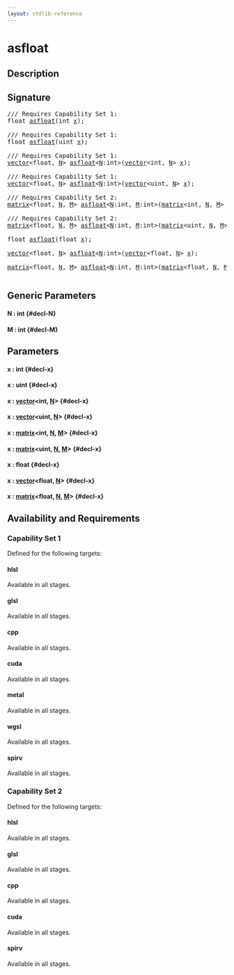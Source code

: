 ```yaml
---
layout: stdlib-reference
---
```


# asfloat

## Description





## Signature 

<pre>
/// Requires Capability Set 1:
<span class="code_keyword">float</span> <a href="/stdlib-reference/global-decls/asfloat">asfloat</a>(<span class="code_keyword">int</span> <a href="/stdlib-reference/global-decls/asfloat#decl-x" class="code_param">x</a>);

/// Requires Capability Set 1:
<span class="code_keyword">float</span> <a href="/stdlib-reference/global-decls/asfloat">asfloat</a>(<span class="code_keyword">uint</span> <a href="/stdlib-reference/global-decls/asfloat#decl-x" class="code_param">x</a>);

/// Requires Capability Set 1:
<a href="/stdlib-reference/types/vector/index">vector</a>&lt;<span class="code_keyword">float</span>, <a href="/stdlib-reference/types/vector/index#decl-N" class="code_var">N</a>&gt; <a href="/stdlib-reference/global-decls/asfloat">asfloat</a>&lt;<a href="/stdlib-reference/global-decls/asfloat#decl-N" class="code_var">N</a>:<span class="code_keyword">int</span>&gt;(<a href="/stdlib-reference/types/vector/index">vector</a>&lt;<span class="code_keyword">int</span>, <a href="/stdlib-reference/types/vector/index#decl-N" class="code_var">N</a>&gt; <a href="/stdlib-reference/global-decls/asfloat#decl-x" class="code_param">x</a>);

/// Requires Capability Set 1:
<a href="/stdlib-reference/types/vector/index">vector</a>&lt;<span class="code_keyword">float</span>, <a href="/stdlib-reference/types/vector/index#decl-N" class="code_var">N</a>&gt; <a href="/stdlib-reference/global-decls/asfloat">asfloat</a>&lt;<a href="/stdlib-reference/global-decls/asfloat#decl-N" class="code_var">N</a>:<span class="code_keyword">int</span>&gt;(<a href="/stdlib-reference/types/vector/index">vector</a>&lt;<span class="code_keyword">uint</span>, <a href="/stdlib-reference/types/vector/index#decl-N" class="code_var">N</a>&gt; <a href="/stdlib-reference/global-decls/asfloat#decl-x" class="code_param">x</a>);

/// Requires Capability Set 2:
<a href="/stdlib-reference/types/matrix/index">matrix</a>&lt;<span class="code_keyword">float</span>, <a href="/stdlib-reference/types/matrix/index#decl-N" class="code_var">N</a>, <a href="/stdlib-reference/types/matrix/index#decl-M" class="code_var">M</a>&gt; <a href="/stdlib-reference/global-decls/asfloat">asfloat</a>&lt;<a href="/stdlib-reference/global-decls/asfloat#decl-N" class="code_var">N</a>:<span class="code_keyword">int</span>, <a href="/stdlib-reference/global-decls/asfloat#decl-M" class="code_var">M</a>:<span class="code_keyword">int</span>&gt;(<a href="/stdlib-reference/types/matrix/index">matrix</a>&lt;<span class="code_keyword">int</span>, <a href="/stdlib-reference/types/matrix/index#decl-N" class="code_var">N</a>, <a href="/stdlib-reference/types/matrix/index#decl-M" class="code_var">M</a>&gt; <a href="/stdlib-reference/global-decls/asfloat#decl-x" class="code_param">x</a>);

/// Requires Capability Set 2:
<a href="/stdlib-reference/types/matrix/index">matrix</a>&lt;<span class="code_keyword">float</span>, <a href="/stdlib-reference/types/matrix/index#decl-N" class="code_var">N</a>, <a href="/stdlib-reference/types/matrix/index#decl-M" class="code_var">M</a>&gt; <a href="/stdlib-reference/global-decls/asfloat">asfloat</a>&lt;<a href="/stdlib-reference/global-decls/asfloat#decl-N" class="code_var">N</a>:<span class="code_keyword">int</span>, <a href="/stdlib-reference/global-decls/asfloat#decl-M" class="code_var">M</a>:<span class="code_keyword">int</span>&gt;(<a href="/stdlib-reference/types/matrix/index">matrix</a>&lt;<span class="code_keyword">uint</span>, <a href="/stdlib-reference/types/matrix/index#decl-N" class="code_var">N</a>, <a href="/stdlib-reference/types/matrix/index#decl-M" class="code_var">M</a>&gt; <a href="/stdlib-reference/global-decls/asfloat#decl-x" class="code_param">x</a>);

<span class="code_keyword">float</span> <a href="/stdlib-reference/global-decls/asfloat">asfloat</a>(<span class="code_keyword">float</span> <a href="/stdlib-reference/global-decls/asfloat#decl-x" class="code_param">x</a>);

<a href="/stdlib-reference/types/vector/index">vector</a>&lt;<span class="code_keyword">float</span>, <a href="/stdlib-reference/types/vector/index#decl-N" class="code_var">N</a>&gt; <a href="/stdlib-reference/global-decls/asfloat">asfloat</a>&lt;<a href="/stdlib-reference/global-decls/asfloat#decl-N" class="code_var">N</a>:<span class="code_keyword">int</span>&gt;(<a href="/stdlib-reference/types/vector/index">vector</a>&lt;<span class="code_keyword">float</span>, <a href="/stdlib-reference/types/vector/index#decl-N" class="code_var">N</a>&gt; <a href="/stdlib-reference/global-decls/asfloat#decl-x" class="code_param">x</a>);

<a href="/stdlib-reference/types/matrix/index">matrix</a>&lt;<span class="code_keyword">float</span>, <a href="/stdlib-reference/types/matrix/index#decl-N" class="code_var">N</a>, <a href="/stdlib-reference/types/matrix/index#decl-M" class="code_var">M</a>&gt; <a href="/stdlib-reference/global-decls/asfloat">asfloat</a>&lt;<a href="/stdlib-reference/global-decls/asfloat#decl-N" class="code_var">N</a>:<span class="code_keyword">int</span>, <a href="/stdlib-reference/global-decls/asfloat#decl-M" class="code_var">M</a>:<span class="code_keyword">int</span>&gt;(<a href="/stdlib-reference/types/matrix/index">matrix</a>&lt;<span class="code_keyword">float</span>, <a href="/stdlib-reference/types/matrix/index#decl-N" class="code_var">N</a>, <a href="/stdlib-reference/types/matrix/index#decl-M" class="code_var">M</a>&gt; <a href="/stdlib-reference/global-decls/asfloat#decl-x" class="code_param">x</a>);

</pre>

## Generic Parameters

#### N  : int {#decl-N}
#### M  : int {#decl-M}

## Parameters

#### x  : int {#decl-x}
#### x  : uint {#decl-x}
#### x  : [vector](/stdlib-reference/types/vector/index)\<int, [N](/stdlib-reference/types/vector/index#decl-N)\> {#decl-x}
#### x  : [vector](/stdlib-reference/types/vector/index)\<uint, [N](/stdlib-reference/types/vector/index#decl-N)\> {#decl-x}
#### x  : [matrix](/stdlib-reference/types/matrix/index)\<int, [N](/stdlib-reference/types/matrix/index#decl-N), [M](/stdlib-reference/types/matrix/index#decl-M)\> {#decl-x}
#### x  : [matrix](/stdlib-reference/types/matrix/index)\<uint, [N](/stdlib-reference/types/matrix/index#decl-N), [M](/stdlib-reference/types/matrix/index#decl-M)\> {#decl-x}
#### x  : float {#decl-x}
#### x  : [vector](/stdlib-reference/types/vector/index)\<float, [N](/stdlib-reference/types/vector/index#decl-N)\> {#decl-x}
#### x  : [matrix](/stdlib-reference/types/matrix/index)\<float, [N](/stdlib-reference/types/matrix/index#decl-N), [M](/stdlib-reference/types/matrix/index#decl-M)\> {#decl-x}

## Availability and Requirements

### Capability Set 1

Defined for the following targets:

#### hlsl
Available in all stages.

#### glsl
Available in all stages.

#### cpp
Available in all stages.

#### cuda
Available in all stages.

#### metal
Available in all stages.

#### wgsl
Available in all stages.

#### spirv
Available in all stages.


### Capability Set 2

Defined for the following targets:

#### hlsl
Available in all stages.

#### glsl
Available in all stages.

#### cpp
Available in all stages.

#### cuda
Available in all stages.

#### spirv
Available in all stages.



